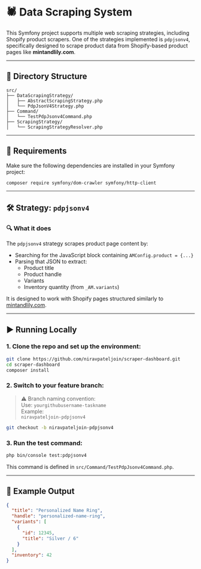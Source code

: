 # 🕷️ Data Scraping System

This Symfony project supports multiple web scraping strategies, including Shopify product scrapers. One of the strategies implemented is `pdpjsonv4`, specifically designed to scrape product data from Shopify-based product pages like **mintandlily.com**.

---

## 📁 Directory Structure

```
src/
├── DataScrapingStrategy/
│   ├── AbstractScrapingStrategy.php
│   └── PdpJsonV4Strategy.php
├── Command/
│   └── TestPdpJsonv4Command.php
├── ScrapingStrategy/
│   └── ScrapingStrategyResolver.php
```

---

## 🧰 Requirements

Make sure the following dependencies are installed in your Symfony project:

```bash
composer require symfony/dom-crawler symfony/http-client
```

---

## 🛠️ Strategy: `pdpjsonv4`

### 🔍 What it does

The `pdpjsonv4` strategy scrapes product page content by:

- Searching for the JavaScript block containing `AMConfig.product = {...}`
- Parsing that JSON to extract:
  - Product title
  - Product handle
  - Variants
  - Inventory quantity (from `_AM.variants`)

It is designed to work with Shopify pages structured similarly to [mintandlily.com](https://mintandlily.com).

---

## ▶️ Running Locally

### 1. Clone the repo and set up the environment:

```bash
git clone https://github.com/niravpateljoin/scraper-dashboard.git
cd scraper-dashboard
composer install
```

### 2. Switch to your feature branch:

> ⚠️ Branch naming convention:  
> Use: `yourgithubusername-taskname`  
> Example:  
> `niravpateljoin-pdpjsonv4`

```bash
git checkout -b niravpateljoin-pdpjsonv4
```

### 3. Run the test command:

```bash
php bin/console test:pdpjsonv4
```

This command is defined in `src/Command/TestPdpJsonv4Command.php`.

---

## 🧪 Example Output

```json
{
  "title": "Personalized Name Ring",
  "handle": "personalized-name-ring",
  "variants": [
    {
      "id": 12345,
      "title": "Silver / 6"
    }
  ],
  "inventory": 42
}
```
